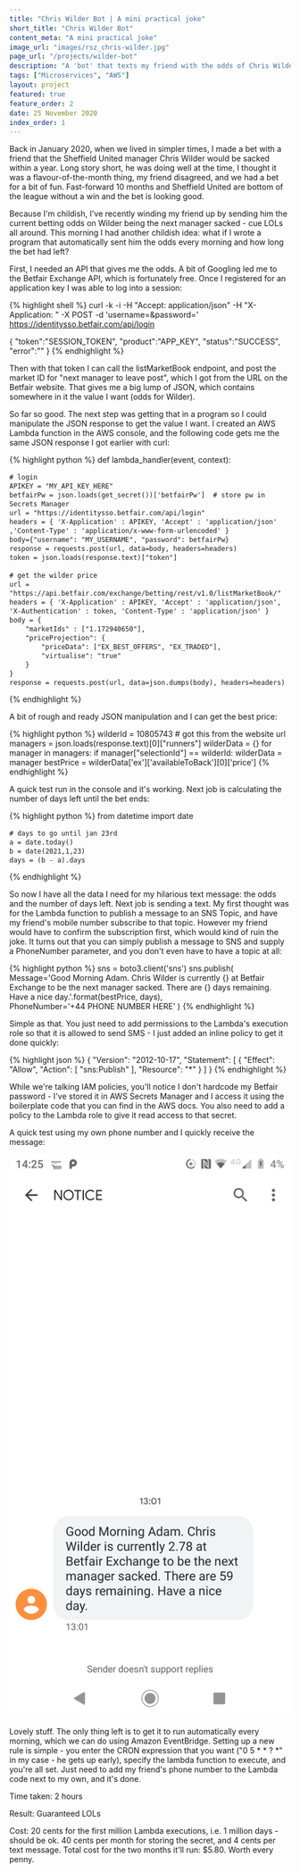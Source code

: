 ```yaml
---
title: "Chris Wilder Bot | A mini practical joke"
short_title: "Chris Wilder Bot"
content_meta: "A mini practical joke"
image_url: "images/rsz_chris-wilder.jpg"
page_url: "/projects/wilder-bot"
description: "A 'bot' that texts my friend with the odds of Chris Wilder being sacked"
tags: ["Microservices", "AWS"]
layout: project
featured: true
feature_order: 2
date: 25 November 2020
index_order: 1
---
```


Back in January 2020, when we lived in simpler times, I made a bet with a friend that the Sheffield United manager Chris Wilder would be sacked within a year. Long story short, he was doing well at the time, I thought it was a flavour-of-the-month thing, my friend disagreed, and we had a bet for a bit of fun. Fast-forward 10 months and Sheffield United are bottom of the league without a win and the bet is looking good. 

Because I'm childish, I've recently winding my friend up by sending him the current betting odds on Wilder being the next manager sacked - cue LOLs all around. This morning I had another childish idea: what if I wrote a program that automatically sent him the odds every morning and how long the bet had left? 

First, I needed an API that gives me the odds. A bit of Googling led me to the Betfair Exchange API, which is fortunately free. Once I registered for an application key I was able to log into a session:

{% highlight shell %}
curl -k -i -H "Accept: application/json" -H "X-Application: <AppKey>" -X POST -d 'username=<username>&password=<password>' https://identitysso.betfair.com/api/login
  
{
  "token":"SESSION_TOKEN",
  "product":"APP_KEY",
  "status":"SUCCESS",
  "error":""
}
{% endhighlight %}

Then with that token I can call the listMarketBook endpoint, and post the market ID for "next manager to leave post", which I got from the URL on the Betfair website. That gives me a big lump of JSON, which contains somewhere in it the value I want (odds for Wilder). 

So far so good. The next step was getting that in a program so I could manipulate the JSON response to get the value I want. I created an AWS Lambda function in the AWS console, and the following code gets me the same JSON response I got earlier with curl:

{% highlight python %}
def lambda_handler(event, context):
    
    # login
    APIKEY = "MY_API_KEY_HERE"
    betfairPw = json.loads(get_secret())['betfairPw']  # store pw in Secrets Manager
    url = "https://identitysso.betfair.com/api/login"
    headers = { 'X-Application' : APIKEY, 'Accept' : 'application/json' ,'Content-Type' : 'application/x-www-form-urlencoded' }
    body={"username": "MY_USERNAME", "password": betfairPw}
    response = requests.post(url, data=body, headers=headers)
    token = json.loads(response.text)["token"]
    
    # get the wilder price
    url = "https://api.betfair.com/exchange/betting/rest/v1.0/listMarketBook/"
    headers = { 'X-Application' : APIKEY, 'Accept' : 'application/json', 'X-Authentication' : token, 'Content-Type' : 'application/json' }
    body = {
    	"marketIds" : ["1.172940650"],
    	"priceProjection": {
            "priceData": ["EX_BEST_OFFERS", "EX_TRADED"],
            "virtualise": "true"
        }
    }
    response = requests.post(url, data=json.dumps(body), headers=headers)
{% endhighlight %}

A bit of rough and ready JSON manipulation and I can get the best price:

{% highlight python %}
    wilderId = 10805743  # got this from the website url
    managers = json.loads(response.text)[0]["runners"]
    wilderData = {}
    for manager in managers:
        if manager["selectionId"] == wilderId:
            wilderData = manager
    bestPrice = wilderData['ex']['availableToBack'][0]['price']
{% endhighlight %}

A quick test run in the console and it's working. Next job is calculating the number of days left until the bet ends:

{% highlight python %}
    from datetime import date

    # days to go until jan 23rd
    a = date.today()
    b = date(2021,1,23)
    days = (b - a).days
{% endhighlight %}

So now I have all the data I need for my hilarious text message: the odds and the number of days left. Next job is sending a text. My first thought was for the Lambda function to publish a message to an SNS Topic, and have my friend's mobile number subscribe to that topic. However my friend would have to confirm the subscription first, which would kind of ruin the joke. It turns out that you can simply publish a message to SNS and supply a PhoneNumber parameter, and you don't even have to have a topic at all:

{% highlight python %}
    sns = boto3.client('sns')
    sns.publish(
        Message='Good Morning Adam. Chris Wilder is currently {} at Betfair Exchange to be the next manager sacked. There are {} days remaining. Have a nice day.'.format(bestPrice, days),    
        PhoneNumber='+44 PHONE NUMBER HERE'
    )
{% endhighlight %}

Simple as that. You just need to add permissions to the Lambda's execution role so that it is allowed to send SMS - I just added an inline policy to get it done quickly:

{% highlight json %}
{
    "Version": "2012-10-17",
    "Statement": [
        {
            "Effect": "Allow",
            "Action": [
                "sns:Publish"
            ],
            "Resource": "*"
        }
    ]
}
{% endhighlight %}

While we're talking IAM policies, you'll notice I don't hardcode my Betfair password - I've stored it in AWS Secrets Manager and I access it using the boilerplate code that you can find in the AWS docs. You also need to add a policy to the Lambda role to give it read access to that secret.

A quick test using my own phone number and I quickly receive the message:

![Phone Screenshot](/images/phone-screenshot.png "Phone screenshot")

Lovely stuff. The only thing left is to get it to run automatically every morning, which we can do using Amazon EventBridge. Setting up a new rule is simple - you enter the CRON expression that you want ("0 5 * * ? *" in my case - he gets up early), specify the lambda function to execute, and you're all set. Just need to add my friend's phone number to the Lambda code next to my own, and it's done.

Time taken: 2 hours

Result: Guaranteed LOLs

Cost: 20 cents for the first million Lambda executions, i.e. 1 million days - should be ok. 40 cents per month for storing the secret, and 4 cents per text message. Total cost for the two months it'll run: $5.80. Worth every penny.

